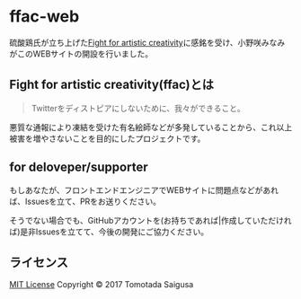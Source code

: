 # ffac-web
硫酸鶏氏が立ち上げた[Fight for artistic creativity](https://github.com/acid-chicken/fight-for-artistic-creativity)に感銘を受け、小野咲みなみがこのWEBサイトの開設を行いました。

## Fight for artistic creativity(ffac)とは
> Twitterをディストピアにしないために、我々ができること。

悪質な通報により凍結を受けた有名絵師などが多発していることから、これ以上被害を増やさないことを目的にしたプロジェクトです。

## for deloveper/supporter
もしあなたが、フロントエンドエンジニアでWEBサイトに問題点などがあれば、Issuesを立て、PRをお送りください。

そうでない場合でも、GitHubアカウントを(お持ちであれば|作成していただければ)是非Issuesを立てて、今後の開発にご協力ください。

## ライセンス
[MIT License](https://github.com/mnmonzk/ffac-web/blob/master/LICENSE) Copyright © 2017 Tomotada Saigusa